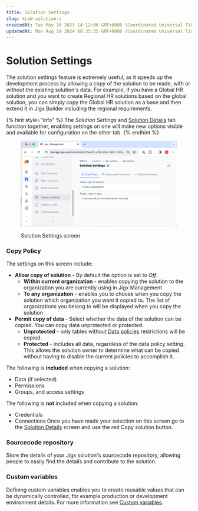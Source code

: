 ```yaml
---
title: Solution Settings
slug: XcvW-solution-s
createdAt: Tue May 16 2023 14:12:06 GMT+0000 (Coordinated Universal Time)
updatedAt: Mon Aug 19 2024 08:35:35 GMT+0000 (Coordinated Universal Time)
---
```


# Solution Settings

The solution settings feature is extremely useful, as it speeds up the development process by allowing a copy of the solution to be made, with or without the existing solution's data. For example, if you have a Global HR solution and you want to create Regional HR solutions based on the global solution, you can simply copy the Global HR solution as a base and then extend it in Jigx Builder including the regional requirements.

{% hint style="info" %}
The _Solution Settings_ and [Solution Details](../solution-details.md) tab function together, enabling settings on one will make new options visible and available for configuration on the other tab.
{% endhint %}

<figure><img src="../../../.gitbook/assets/JM-SolutionSettingL.png" alt="Solution Settings screen"><figcaption><p>Solution Settings screen</p></figcaption></figure>

### Copy Policy

The settings on this screen include:

* **Allow copy of solution** - By default the option is set to _Off_.
  * **Within current organization** - enables copying the solution to the organization you are currently using in Jigx Management
  * **To any organization** - enables you to choose when you copy the solution which organization you want it copied to. The list of organizations you belong to will be displayed when you copy the solution
* **Permit copy of data** - Select whether the data of the solution can be copied. You can copy data unprotected or protected.
  * **Unprotected** - only tables without [Data policies](../row-level-security/data-policies.md) restrictions will be copied.
  * **Protected** - includes all data, regardless of the data policy setting. This allows the solution owner to determine what can be copied without having to disable the current policies to accomplish it.

The following is **included** when copying a solution:

* Data (if selected)
* Permissions
* Groups, and access settings

The following is **not** included when copying a solution:

* Credentials
* Connections Once you have made your selection on this screen go to the [Solution Details](../solution-details.md) screen and use the red Copy solution button.

### Sourcecode repository

Store the details of your Jigx solution's sourcecode repository, allowing people to easily find the details and contribute to the solution.

### Custom variables

Defining custom variables enables you to create reusable values that can be dynamically controlled, for example production or development environment details. For more information see [Custom variables](custom-variables.md).
